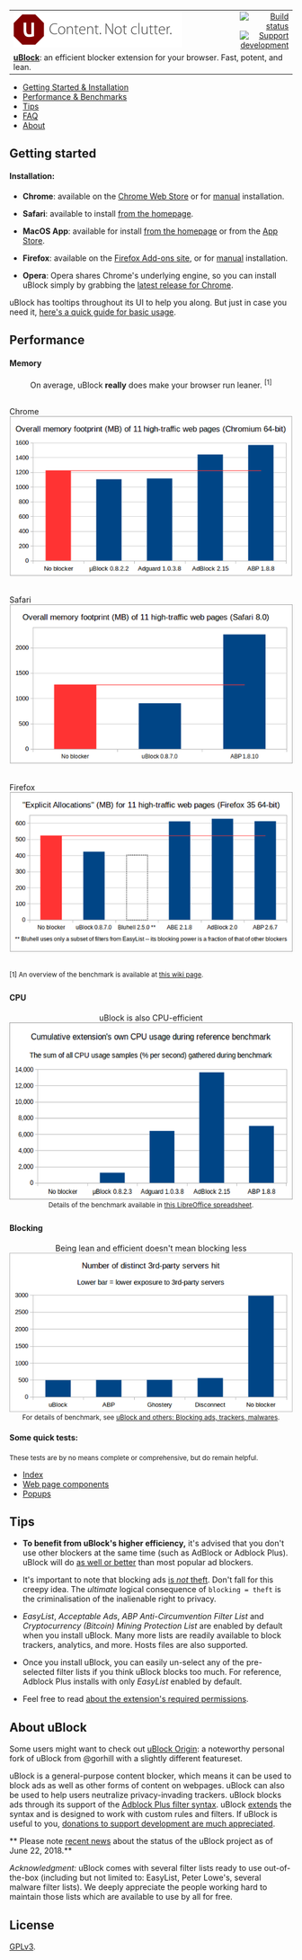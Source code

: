 <table width="100%">
      <tr>
      <td align="left" width="70">
            <a href = "https://www.ublock.org/">
            <img  src="https://raw.githubusercontent.com/uBlock-LLC/uBlock/master/doc/img/gh-header.png"
                  height="64">
            </a>
      </td>
      <td align="right" width="20%">
            <a href="https://travis-ci.org/uBlock-LLC/uBlock">
                  <img src="https://travis-ci.org/uBlock-LLC/uBlock.svg?branch=master" alt="Build status">
            </a>
            <a href="https://www.ublock.org/donate">
                  <img src="https://raw.githubusercontent.com/uBlock-LLC/uBlock/master/doc/img/oncedonate.png" alt="Support development">
            </a>
      </td>
      </tr>
      <tr>
      <td colspan="2">
            <strong><a href="https://www.ublock.org/">uBlock</a></strong>: an efficient blocker extension for your browser. Fast, potent, and lean.
      </td>
      </tr>
</table>

* [Getting Started & Installation](#getting-started)
* [Performance & Benchmarks](#performance)
* [Tips](#tips)
* [FAQ](https://www.ublock.org/faq/)
* [About](#about-ublock)

## Getting started

#### Installation:

* **Chrome**: available on the [Chrome Web Store](https://chrome.google.com/webstore/detail/ublock/epcnnfbjfcgphgdmggkamkmgojdagdnn) or for [manual](https://github.com/uBlock-LLC/uBlock/tree/master/dist#install) installation.

* **Safari**: available to install [from the homepage](https://www.ublock.org/safari/).

* **MacOS App**: available for install [from the homepage](https://www.ublock.org/macOS/) or from the [App Store](https://itunes.apple.com/us/app/ublock/id1385985095?ls=1&mt=8).

* **Firefox**: available on the [Firefox Add-ons site](https://addons.mozilla.org/en-US/firefox/addon/ublock/), or for [manual](https://github.com/uBlock-LLC/uBlock/releases) installation.

* **Opera**: Opera shares Chrome's underlying engine, so you can install uBlock simply by grabbing the [latest release for Chrome](https://github.com/uBlock-LLC/uBlock/releases/latest).

uBlock has tooltips throughout its UI to help you along. But just in case you need it, [here's a quick guide for basic usage](https://github.com/uBlock-LLC/uBlock/wiki/Quick-guide:-popup-user-interface).

## Performance

#### Memory

<p align="center">
On average, uBlock <b>really</b> does make your browser run leaner. <sup>[1]</sup><br><br>

Chrome <br>
<img src="https://raw.githubusercontent.com/uBlock-LLC/uBlock/master/doc/benchmarks/mem-usage-overall-chart-20141224.png" /><br><br>

Safari<br>
<img src="https://raw.githubusercontent.com/uBlock-LLC/uBlock/master/doc/benchmarks/mem-usage-overall-chart-safari-20150205.png" /><br><br>

Firefox<br>
<img src="https://raw.githubusercontent.com/uBlock-LLC/uBlock/master/doc/benchmarks/mem-usage-overall-chart-20150205.png" /><br><br>

</p>

<sup>[1] An overview of the benchmark is available at <a href="https://github.com/uBlock-LLC/uBlock/wiki/Benchmarking-memory-footprint">this wiki page</a>.</sup><br>

#### CPU

<p align="center">
uBlock is also CPU-efficient<br>
<img src="https://raw.githubusercontent.com/uBlock-LLC/uBlock/master/doc/benchmarks/cpu-usage-overall-chart-20141226.png" /><br>
<sup>Details of the benchmark available in <a href="https://github.com/uBlock-LLC/uBlock/blob/master/doc/benchmarks/cpu-usage-overall-20141226.ods">this LibreOffice spreadsheet</a>.</sup>
</p>

#### Blocking

<p align="center">
Being lean and efficient doesn't mean blocking less<br>
<img src="https://raw.githubusercontent.com/uBlock-LLC/uBlock/master/doc/benchmarks/privex-201502-16.png" /><br>
<sup>For details of benchmark, see
<a href="https://github.com/uBlock-LLC/uBlock/wiki/uBlock-and-others%3A-Blocking-ads%2C-trackers%2C-malwares">uBlock and others: Blocking ads, trackers, malwares</a>.
</p>

**Some quick tests:**

<sub>These tests are by no means complete or comprehensive, but do remain helpful.</sub>

- [Index](http://raymondhill.net/ublock/tests.html)
- [Web page components](http://raymondhill.net/ublock/tiles1.html)
- [Popups](http://raymondhill.net/ublock/popup.html)

## Tips

* **To benefit from uBlock's higher efficiency,** it's advised that you don't use other blockers at the same time (such as AdBlock or Adblock Plus). uBlock will do [as well or better](#blocking) than most popular ad blockers.

* It's important to note that blocking ads [is *not* theft](https://twitter.com/LeaVerou/status/518154828166725632). Don't fall for this creepy idea. The _ultimate_ logical consequence of `blocking = theft` is the criminalisation of the inalienable right to privacy.

* _EasyList_, _Acceptable Ads_, _ABP Anti-Circumvention Filter List‎_ and _Cryptocurrency (Bitcoin) Mining Protection List‎_ are enabled by default when you install uBlock. Many more lists are readily available to block trackers, analytics, and more. Hosts files are also supported.

* Once you install uBlock, you can easily un-select any of the pre-selected filter lists if you think uBlock blocks too much. For reference, Adblock Plus installs with only _EasyList_ enabled by default.

* Feel free to read [about the extension's required permissions](https://github.com/uBlock-LLC/uBlock/wiki/About-the-required-permissions).

## About uBlock

Some users might want to check out [uBlock Origin](https://github.com/gorhill/uBlock): a noteworthy personal fork of uBlock from @gorhill with a slightly different featureset.

uBlock is a general-purpose content blocker, which means it can be used to block ads as well as other forms of content on webpages. uBlock can also be used to help users neutralize privacy-invading trackers. uBlock blocks ads through its support of the [Adblock Plus filter syntax](https://adblockplus.org/en/filters). uBlock [extends](https://github.com/uBlock-LLC/uBlock/wiki/Filter-syntax-extensions) the syntax and is designed to work with custom rules and filters. If uBlock is useful to you, [donations to support development are much appreciated](https://www.ublock.org/donate/).

** Please note [recent news](https://www.ublock.org/announcement/) about the status of the uBlock project as of June 22, 2018.**

*Acknowledgment:* uBlock comes with several filter lists ready to use out-of-the-box (including but not limited to: EasyList, Peter Lowe's, several malware filter lists). We deeply appreciate the people working hard to maintain those lists which are available to use by all for free.

## License

[GPLv3](https://github.com/uBlock-LLC/uBlock/blob/master/LICENSE.txt).
